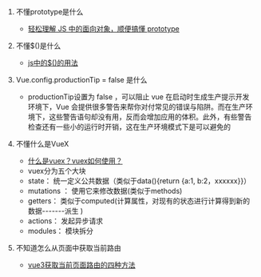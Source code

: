 1. 不懂prototype是什么
    - [轻松理解 JS 中的面向对象，顺便搞懂 prototype](https://mp.weixin.qq.com/s?__biz=MzUxODI3Mjc5MQ==&mid=2247487985&idx=1&sn=c49a32e98aafa0f44cb943221d77f0bc&chksm=f98a3389cefdba9f3567e893a171e0d04c9d942f522d85a071c5565227ed24134a37d01ce15f&scene=27)

2. 不懂$()是什么
    - [js中的$()的用法](http://outofmemory.cn/zaji/7098637.html)

3. Vue.config.productionTip = false 是什么
    - productionTip设置为 false ，可以阻止 vue 在启动时生成生产提示开发环境下，Vue 会提供很多警告来帮你对付常见的错误与陷阱。而在生产环境下，这些警告语句却没有用，反而会增加应用的体积。此外，有些警告检查还有一些小的运行时开销，这在生产环境模式下是可以避免的

4. 不懂什么是VueX
    - [什么是vuex？vuex如何使用？](https://blog.csdn.net/m0_70477767/article/details/125155540)
    - vuex分为五个大块
    - state： 统一定义公共数据（类似于data(){return {a:1, b:2，xxxxxx}}）
    - mutations ： 使用它来修改数据(类似于methods)
    - getters： 类似于computed(计算属性，对现有的状态进行计算得到新的数据-------派生 )
    - actions： 发起异步请求
    - modules： 模块拆分
5. 不知道怎么从页面中获取当前路由
    - [vue3获取当前页面路由的四种方法](https://blog.csdn.net/qq_38974163/article/details/121762708?ydreferer=aHR0cHM6Ly93d3cuYmFpZHUuY29tL2xpbms%2FdXJsPTdDWnlXODUybW1Ka3Z0TXJ4Z0V3LVNabkFhTXlta0tfMEtCdWRDcmxoUlpxbEdBNWtyRE1uT0dCSHZWQ3Y2RVRGQTJEUFJWUVVTaVJtNWE1WDRKMWl6cTdVaUNfWHFVX05kcWM0eHR2b2ZLJndkPSZlcWlkPWE2NWRhNjVkMDAwMTkyYmYwMDAwMDAwNTY0NjM0YzJj)

